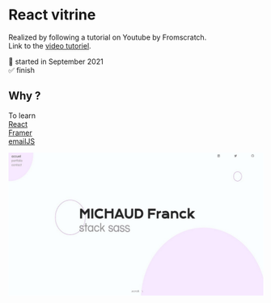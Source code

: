 # React vitrine

Realized by following a tutorial on Youtube by Fromscratch.  
Link to the [video tutoriel](https://www.youtube.com/watch?v=slzhcco9Cog&list=PLEiMYEzpB4QuzEG3vVsmD87nXyn7ohHpb&index=7).

📅 started in September 2021  
✅ finish

## Why ?

To learn  
[React](https://fr.reactjs.org/)  
[Framer](https://www.framer.com/)  
[emailJS](https://www.emailjs.com/docs/examples/reactjs/)

<img src="https://github.com/frmi2018/react/blob/main/front/react-vitrine/vitrine.jpg" width="1280" height=auto>
